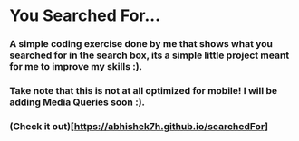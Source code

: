 # You Searched For...
### A simple coding exercise done by me that shows what you searched for in the search box, its a simple little project meant for me to improve my skills :).
### Take note that this is not at all optimized for mobile! I will be adding Media Queries soon :).
### (Check it out)[https://abhishek7h.github.io/searchedFor]
